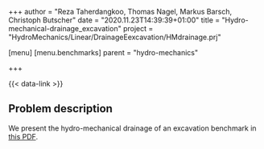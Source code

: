 +++
author = "Reza Taherdangkoo, Thomas Nagel, Markus Barsch, Christoph Butscher"
date = "2020.11.23T14:39:39+01:00"
title = "Hydro-mechanical-drainage_excavation"
project = "HydroMechanics/Linear/DrainageEexcavation/HMdrainage.prj"

[menu]
  [menu.benchmarks]
    parent = "hydro-mechanics"

+++

{{< data-link >}}

## Problem description

We present the hydro-mechanical drainage of an excavation benchmark in [this PDF](HM_drainage_excavation.pdf).
